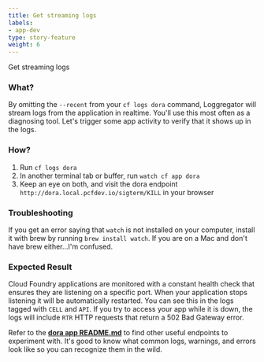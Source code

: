 ```yaml
---
title: Get streaming logs
labels:
- app-dev
type: story-feature
weight: 6
---
```


Get streaming logs
### What?
By omitting the `--recent` from your `cf logs dora` command, Loggregator will stream logs from the application in realtime. You'll use this most often as a diagnosing tool. Let's trigger some app activity to verify that it shows up in the logs.

### How?
1. Run `cf logs dora`
1. In another terminal tab or buffer, run `watch cf app dora`
1. Keep an eye on both, and visit the dora endpoint `http://dora.local.pcfdev.io/sigterm/KILL` in your browser

### Troubleshooting
If you get an error saying that `watch` is not installed on your computer, install it with brew by running `brew install watch`. If you are on a Mac and don't have brew either...I'm confused.

### Expected Result
Cloud Foundry applications are monitored with a constant health check that ensures they are listening on a specific port. When your application stops listening it will be automatically restarted. You can see this in the logs tagged with `CELL` and `API`. If you try to access your app while it is down, the logs will include `RTR` HTTP requests that return a 502 Bad Gateway error.

Refer to the **[dora app README.md](https://github.com/cloudfoundry/cf-acceptance-tests/tree/master/assets/dora)** to find other useful endpoints to experiment with. It's good to know what common logs, warnings, and errors look like so you can recognize them in the wild.